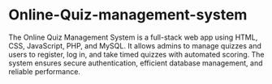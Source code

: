 # Online-Quiz-management-system
The Online Quiz Management System is a full-stack web app using HTML, CSS, JavaScript, PHP, and MySQL. It allows admins to manage quizzes and users to register, log in, and take timed quizzes with automated scoring. The system ensures secure authentication, efficient database management, and reliable performance.
